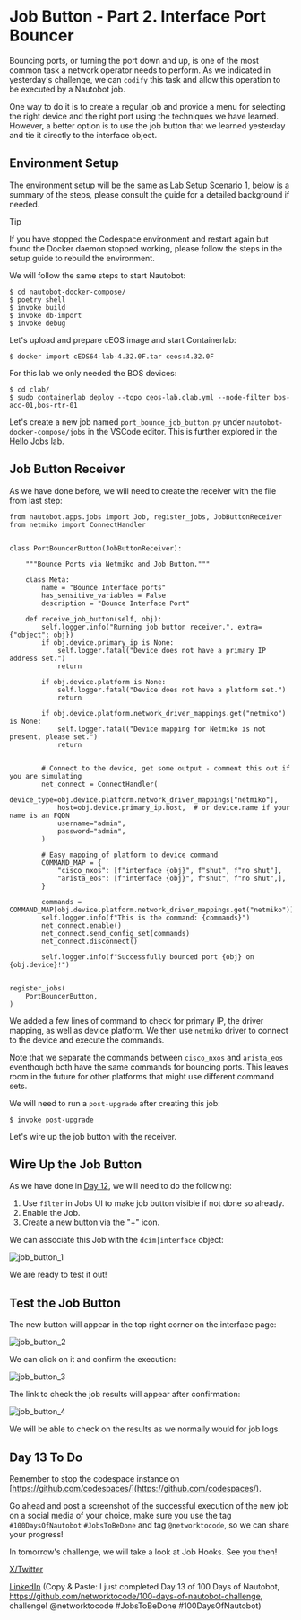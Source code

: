 # Job Button - Part 2. Interface Port Bouncer

Bouncing ports, or turning the port down and up, is one of the most common task a network operator needs to perform. As we indicated in yesterday's challenge, we can `codify` this task and allow this operation to be executed by a Nautobot job. 

One way to do it is to create a regular job and provide a menu for selecting the right device and the right port using the techniques we have learned. However, a better option is to use the job button that we learned yesterday and tie it directly to the interface object. 

## Environment Setup

The environment setup will be the same as [Lab Setup Scenario 1](../Lab_Setup/scenario_1_setup/README.md), below is a summary of the steps, please consult the guide for a detailed background if needed. 

> [!TIP]
> If you have stopped the Codespace environment and restart again but found the Docker daemon stopped working, please follow the steps in the setup guide to rebuild the environment. 

We will follow the same steps to start Nautobot: 

```
$ cd nautobot-docker-compose/
$ poetry shell
$ invoke build
$ invoke db-import
$ invoke debug
```

Let's upload and prepare cEOS image and start Containerlab: 

```
$ docker import cEOS64-lab-4.32.0F.tar ceos:4.32.0F
```

For this lab we only needed the BOS devices: 

```
$ cd clab/
$ sudo containerlab deploy --topo ceos-lab.clab.yml --node-filter bos-acc-01,bos-rtr-01
```

Let's create a new job named `port_bounce_job_button.py` under `nautobot-docker-compose/jobs` in the VSCode editor. This is further explored in the [Hello Jobs](../Day003_Hello_Jobs_Part_1/README.md) lab.

## Job Button Receiver

As we have done before, we will need to create the receiver with the file from last step: 

```
from nautobot.apps.jobs import Job, register_jobs, JobButtonReceiver
from netmiko import ConnectHandler


class PortBouncerButton(JobButtonReceiver):

    """Bounce Ports via Netmiko and Job Button."""
   
    class Meta:
        name = "Bounce Interface ports"
        has_sensitive_variables = False
        description = "Bounce Interface Port"

    def receive_job_button(self, obj):
        self.logger.info("Running job button receiver.", extra={"object": obj})
        if obj.device.primary_ip is None:
            self.logger.fatal("Device does not have a primary IP address set.")
            return

        if obj.device.platform is None:
            self.logger.fatal("Device does not have a platform set.")
            return

        if obj.device.platform.network_driver_mappings.get("netmiko") is None:
            self.logger.fatal("Device mapping for Netmiko is not present, please set.")
            return

        
        # Connect to the device, get some output - comment this out if you are simulating
        net_connect = ConnectHandler(
            device_type=obj.device.platform.network_driver_mappings["netmiko"],
            host=obj.device.primary_ip.host,  # or device.name if your name is an FQDN
            username="admin",
            password="admin",
        )

        # Easy mapping of platform to device command
        COMMAND_MAP = {
            "cisco_nxos": [f"interface {obj}", f"shut", f"no shut"],
            "arista_eos": [f"interface {obj}", f"shut", f"no shut",],
        }

        commands = COMMAND_MAP[obj.device.platform.network_driver_mappings.get("netmiko")]
        self.logger.info(f"This is the command: {commands}")
        net_connect.enable()
        net_connect.send_config_set(commands)
        net_connect.disconnect()

        self.logger.info(f"Successfully bounced port {obj} on {obj.device}!")
 

register_jobs(
    PortBouncerButton,
)
```

We added a few lines of command to check for primary IP, the driver mapping, as well as device platform. We then use `netmiko` driver to connect to the device and execute the commands. 

Note that we separate the commands between `cisco_nxos` and `arista_eos` eventhough both have the same commands for bouncing ports. This leaves room in the future for other platforms that might use different command sets. 

We will need to run a `post-upgrade` after creating this job: 

```
$ invoke post-upgrade
```

Let's wire up the job button with the receiver. 

## Wire Up the Job Button

As we have done in [Day 12](../Day012_Job_Button/README.md), we will need to do the following: 

1. Use `filter` in Jobs UI to make job button visible if not done so already. 
2. Enable the Job. 
3. Create a new button via the "+" icon. 

We can associate this Job with the `dcim|interface` object: 

![job_button_1](images/job_button_1.png)

We are ready to test it out! 

## Test the Job Button

The new button will appear in the top right corner on the interface page: 

![job_button_2](images/job_button_2.png)

We can click on it and confirm the execution: 

![job_button_3](images/job_button_3.png)

The link to check the job results will appear after confirmation: 

![job_button_4](images/job_button_4.png)

We will be able to check on the results as we normally would for job logs. 

## Day 13 To Do

Remember to stop the codespace instance on [https://github.com/codespaces/](https://github.com/codespaces/). 

Go ahead and post a screenshot of the successful execution of the new job on a social media of your choice, make sure you use the tag `#100DaysOfNautobot` `#JobsToBeDone` and tag `@networktocode`, so we can share your progress! 

In tomorrow's challenge, we will take a look at Job Hooks. See you then! 

[X/Twitter](<https://twitter.com/intent/tweet?url=https://github.com/networktocode/100-days-of-nautobot-challenge&text=I+jst+completed+Day+13+of+the+100+days+of+nautobot+challenge+!&hashtags=100DaysOfNautobot,JobsToBeDone>)

[LinkedIn](https://www.linkedin.com/) (Copy & Paste: I just completed Day 13 of 100 Days of Nautobot, https://github.com/networktocode/100-days-of-nautobot-challenge, challenge! @networktocode #JobsToBeDone #100DaysOfNautobot)

